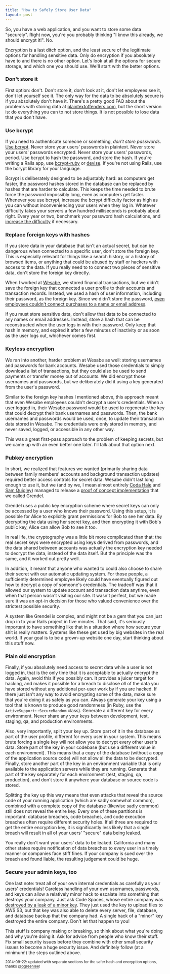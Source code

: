```yaml
---
title: "How to Safely Store User Data"
layout: post
---
```


So, you have a web application, and you want to store some data "securely". Right now, you're you probably thinking "I know this already, we should encrypt it!". No.

Encryption is a last ditch option, and the least secure of the legitimate options for handling sensitive data. Only do encryption if you absolutely have to and there is no other option. Let's look at all the options for secure storage, and which one you should use. We'll start with the better options.

### Don't store it

First option: don't. Don't store it, don't look at it, don't let employees see it, don't let yourself see it. The only way for the data to be absolutely secure is if you absolutely don't have it. There's a pretty good FAQ about the problems with storing data at [plaintextoffenders.com](http://plaintextoffenders.com/faq/devs), but the short version is: do everything you can to not store things. It is not possible to lose data that you don't have.

### Use bcrypt

If you need to authenticate someone or something, _don't store passwords_. [Use bcrypt](http://codahale.com/how-to-safely-store-a-password/). Never store your users' passwords in plaintext. Never store your users' passwords encrypted. Never store your users' passwords, period. Use bcrypt to hash the password, and store the hash. If you're writing a Rails app, use [bcrypt-ruby](https://github.com/codahale/bcrypt-ruby) or [devise](https://github.com/plataformatec/devise). If you're not using Rails, use the bcrypt library for your language.

Bcrypt is deliberately designed to be adjustably hard: as computers get faster, the password hashes stored in the database can be replaced by hashes that are harder to calculate. This keeps the time needed to brute force the password impossibly long, even as computers get faster. Whenever you use bcrypt, increase the bcrypt difficulty factor as high as you can without inconveniencing your users when they log in. Whatever difficulty takes your servers a few hundred milliseconds is probably about right. Every year or two, benchmark your password hash calculations, and [increase the difficulty](http://security.stackexchange.com/questions/15847/is-it-possible-to-increase-the-cost-of-bcrypt-or-pbkdf2-when-its-already-calcula) if necessary.

### Replace foreign keys with hashes

If you store data in your database that isn't an actual secret, but can be dangerous when connected to a specific user, don't store the foreign key. This is especially relevant for things like a search history, or a history of browsed items, or anything that could be abused by staff or hackers with access to the data. If you really need to to connect two pieces of sensitive data, don't store the foreign key directly. 

When I worked at [Wesabe][wesabe], we stored financial transactions, but we didn't save the foreign key that connected a user profile to their accounts and transaction records. Instead, we used a hash of user information, including their password, as the foreign key. Since we didn't store the password, [even employees couldn't connect purchases to a name or email address][blog.wesabe.com].

[wesabe]: http://en.wikipedia.org/wiki/Wesabe
[blog.wesabe.com]: http://web.archive.org/web/20100731183631/http://blog.wesabe.com/2007/02/23/safeguarding-your-data-the-privacy-wall/

If you must store sensitive data, don't allow that data to be connected to any names or email addresses. Instead, store a hash that can be reconstructed when the user logs in with their password. Only keep that hash in memory, and expired it after a few minutes of inactivity or as soon as the user logs out, whichever comes first.

### Keyless encryption

We ran into another, harder problem at Wesabe as well: storing usernames and passwords for bank accounts. Wesabe used those credentials to simply download a list of transactions, but they could also be used to send payments or transfer money out of accounts. We did encrypt those usernames and passwords, but we deliberately did it using a key generated from the user's password.

Similar to the foreign key hashes I mentioned above, this approach meant that even Wesabe employees couldn't decrypt a user's credentials. When a user logged in, their Wesabe password would be used to regenerate the key that could decrypt their bank usernames and passwords. Then, the bank usernames and passwords would be used, once, to update their transaction data stored in Wesabe. The credentials were only stored in memory, and never saved, logged, or accessible in any other way.

This was a great first-pass approach to the problem of keeping secrets, but we came up with an even better one later. I'll talk about that option next.

### Pubkey encryption

In short, we realized that features we wanted (primarily sharing data between family members' accounts and background transaction updates) required better access controls for secret data. Wesabe didn't last long enough to use it, but we (and by we, I mean almost entirely [Coda Hale](https://twitter.com/coda) and [Sam Quigley](https://twitter.com/emerose)) managed to release a [proof of concept implementation](https://github.com/wesabe/grendel) that we called Grendel.

Grendel uses a public key encryption scheme where secret keys can only be accessed by a user who knows their password. Using this setup, it is possible for Alice to explicitly grant permissions for Bob to see her data. By decrypting the data using her secret key, and then encrypting it with Bob's public key, Alice can allow Bob to see it too.

In real life, the cryptography was a little bit more complicated than that: the real secret keys were encrypted using keys derived from passwords, and the data shared between accounts was actually the encryption key needed to decrypt the data, instead of the data itself. But the principle was the same, and it worked out pretty well.

In addition, it meant that anyone who wanted to could also choose to share their secret with our automatic updating system. For those people, a sufficiently determined employee likely could have eventually figured out how to decrypt a copy of someone's credentials. The tradeoff was that it allowed our system to update account and transaction data anytime, even when that person wasn't visiting our site. It wasn't perfect, but we made sure it was an opt-in decision for those who valued convenience over the strictest possible security.

A system like Grendel is complex, and might not be a gem that you can just drop in to your Rails project in five minutes. That said, it's seriously important to have something like that in a situation where how secure your shit is really matters. Systems like these get used by big websites in the real world. If your goal is to be a grown-up website one day, start thinking about this stuff now.

### Plain old encryption

Finally, if you absolutely need access to secret data while a user is not logged in, that is the only time that it is acceptable to actually encrypt the data. Again, avoid this if you possibly can. It provides a juicer target for hacking, and makes it possible for a breach to disclose _all_ of the data you have stored without any additional per-user work by if you are hacked. If there just isn't any way to avoid encrypting some of the data, make sure that you're doing it as safely as you can. Always generate your key using a tool that is known to produce good randomness (in Ruby, use the `ActiveSupport::SecureRandom` class). Generate a different key for every environment. Never share any your keys between development, test, staging, qa, and production environments.

Also, very importantly, split your key up. Store part of it in the database as part of the user profile, different for every user in your system. This means brute forcing a single key will not allow you to decrypt every other user's data. Store part of the key in your codebase (but use a different value in each environment). This means that a copy of the database (without a copy of the application source code) will not allow all the data to be decrypted. Finally, store another part of the key in an environment variable that is only available to the application servers while they are running. Generate that part of the key separately for each environment (test, staging, qa, production), and don't store it anywhere your database or source code is stored.

Splitting the key up this way means that even attacks that reveal the source code of your running application (which are sadly somewhat common), combined with a complete copy of the database (likewise sadly common) still does not reveal the entire key. Every one of these partitions is important: database breaches, code breaches, and code execution breaches often require different security holes. If all three are required to get the entire encryption key, it is significantly less likely that a single breach will result in all of your users' "secure" data being leaked.

You really don't want your users' data to be leaked. California and many other states require notification of data breaches to every user in a timely manner or companies face stiff fines. If your company is sued over the breach and found liable, the resulting judgement could be huge.

### Secure your admin keys, too

One last note: treat all of your own internal credentials as carefully as your users' credentials! Careless handling of your own usernames, passwords, and keys can allow a relatively minor hack to escalate into something that destroys your company. Just ask Code Spaces, whose entire company was [destroyed by a leak of a minor key](http://arstechnica.com/security/2014/06/aws-console-breach-leads-to-demise-of-service-with-proven-backup-plan/). They just used the key to upload files to AWS S3, but that key was also able to delete every server, file, database, and database backup that the company had. A single hack of a "minor" key destroyed the entire company. Don't let that happen to you!

This stuff is company making or breaking, so think about what you're doing and why you're doing it. Ask for advice from people who know their stuff. Fix small security issues before they combine with other small security issues to become a huge security issue. And definitely follow (at a minimum!) the steps outlined above.

<small>2014-09-22: updated with separate sections for the safer hash and encryption options, thanks [@bgreenlee](http://twitter.com/bgreenlee)!</small>